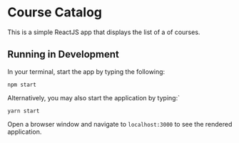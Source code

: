# Course Catalog
This is a simple ReactJS app that displays the list of a of courses.

## Running in Development

In your terminal, start the app by typing the following:
```shell
npm start
```

Alternatively, you may also start the application by typing:`
```shell
yarn start
```

Open a browser window and navigate to `localhost:3000` to see the rendered application.
